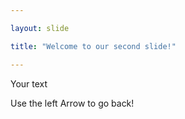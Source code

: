 ```yaml
---

layout: slide

title: "Welcome to our second slide!"

---
```


Your text

Use the left Arrow to go back!
